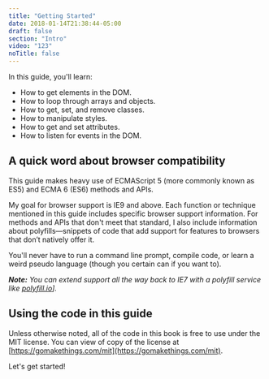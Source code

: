 ```yaml
---
title: "Getting Started"
date: 2018-01-14T21:38:44-05:00
draft: false
section: "Intro"
video: "123"
noTitle: false
---
```


In this guide, you'll learn:

- How to get elements in the DOM.
- How to loop through arrays and objects.
- How to get, set, and remove classes.
- How to manipulate styles.
- How to get and set attributes.
- How to listen for events in the DOM.


## A quick word about browser compatibility

This guide makes heavy use of ECMAScript 5 (more commonly known as ES5) and ECMA 6 (ES6) methods and APIs.

My goal for browser support is IE9 and above. Each function or technique mentioned in this guide includes specific browser support information. For methods and APIs that don't meet that standard, I also include information about polyfills&mdash;snippets of code that add support for features to browsers that don’t natively offer it.

You'll never have to run a command line prompt, compile code, or learn a weird pseudo language (though you certain can if you want to).

*__Note:__ You can extend support all the way back to IE7 with a polyfill service like [polyfill.io](https://polyfill.io)].*


## Using the code in this guide

Unless otherwise noted, all of the code in this book is free to use under the MIT license. You can view of copy of the license at [https://gomakethings.com/mit](https://gomakethings.com/mit).

Let's get started!